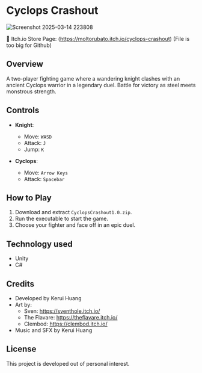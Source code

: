 # Cyclops Crashout

![Screenshot 2025-03-14 223808](https://github.com/user-attachments/assets/8ee1bcae-3f64-498a-99fc-df9437c6a5e3)

🔗 Itch.io Store Page: (https://moltorubato.itch.io/cyclops-crashout)
(File is too big for Github)

## Overview  
A two-player fighting game where a wandering knight clashes with an ancient Cyclops warrior in a legendary duel. Battle for victory as steel meets monstrous strength.  

## Controls  
- **Knight**:  
  - Move: `WASD`  
  - Attack: `J`  
  - Jump: `K`  

- **Cyclops**:  
  - Move: `Arrow Keys`  
  - Attack: `Spacebar`  

## How to Play  
1. Download and extract `CyclopsCrashout1.0.zip`.  
2. Run the executable to start the game.  
3. Choose your fighter and face off in an epic duel.

## Technology used  
- Unity  
- C#


## Credits  
- Developed by Kerui Huang  
- Art by:
  - Sven: https://sventhole.itch.io/
  - The Flavare: https://theflavare.itch.io/
  - Clembod: https://clembod.itch.io/
- Music and SFX by Kerui Huang

## License  
This project is developed out of personal interest.
